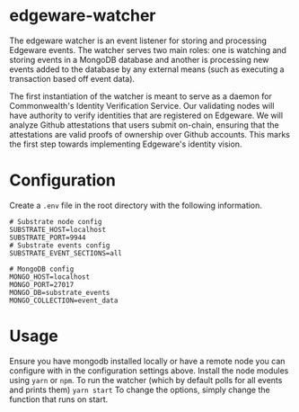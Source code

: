# edgeware-watcher
The edgeware watcher is an event listener for storing and processing Edgeware events. The watcher serves two main roles: one is watching and storing events in a MongoDB database and another is processing new events added to the database by any external means (such as executing a transaction based off event data).

The first instantiation of the watcher is meant to serve as a daemon for Commonwealth's Identity Verification Service. Our validating nodes will have authority to verify identities that are registered on Edgeware. We will analyze Github attestations that users submit on-chain, ensuring that the attestations are valid proofs of ownership over Github accounts. This marks the first step towards implementing Edgeware's identity vision.

# Configuration
Create a `.env` file in the root directory with the following information.
```
# Substrate node config
SUBSTRATE_HOST=localhost
SUBSTRATE_PORT=9944
# Substrate events config
SUBSTRATE_EVENT_SECTIONS=all

# MongoDB config
MONGO_HOST=localhost
MONGO_PORT=27017
MONGO_DB=substrate_events
MONGO_COLLECTION=event_data
```
# Usage
Ensure you have mongodb installed locally or have a remote node you can configure with in the configuration settings above. Install the node modules using `yarn` or `npm`.
To run the watcher (which by default polls for all events and prints them)
`yarn start`
To change the options, simply change the function that runs on start.